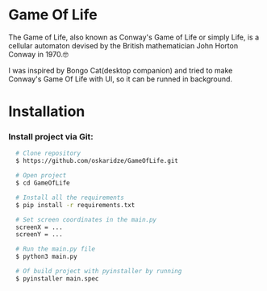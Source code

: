 # Game Of Life

The Game of Life, also known as Conway's Game of Life or simply Life, is a cellular automaton devised by the British mathematician John Horton Conway in 1970.🤓

I was inspired by Bongo Cat(desktop companion) and tried to make Conway's Game Of Life with UI, so it can be runned in background.

# Installation

### Install project via Git:

```bash
  # Clone repository
  $ https://github.com/oskaridze/GameOfLife.git

  # Open project
  $ cd GameOfLife

  # Install all the requirements
  $ pip install -r requirements.txt

  # Set screen coordinates in the main.py
  screenX = ...
  screenY = ...

  # Run the main.py file
  $ python3 main.py

  # Of build project with pyinstaller by running
  $ pyinstaller main.spec
```